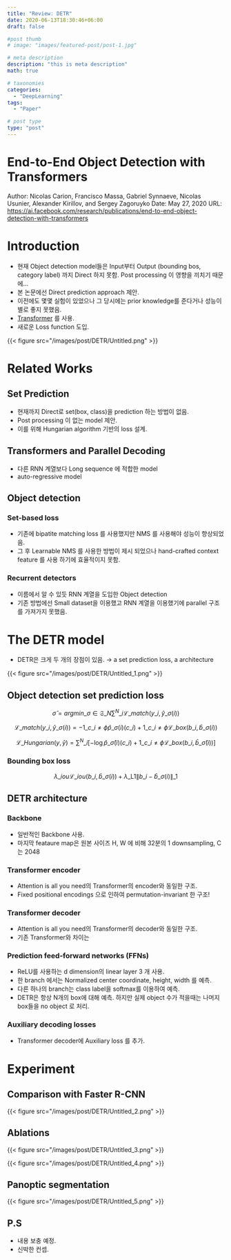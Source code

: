 ```yaml
---
title: "Review: DETR"
date: 2020-06-13T18:30:46+06:00
draft: false

#post thumb
# image: "images/featured-post/post-1.jpg"

# meta description
description: "this is meta description"
math: true

# taxonomies
categories:
  - "DeepLearning"
tags:
  - "Paper"

# post type
type: "post"
---
```


# End-to-End Object Detection with Transformers

Author: Nicolas Carion, Francisco Massa, Gabriel Synnaeve, Nicolas Usunier, Alexander Kirillov, and Sergey Zagoruyko
Date: May 27, 2020
URL: https://ai.facebook.com/research/publications/end-to-end-object-detection-with-transformers

# Introduction

- 현재 Object detection model들은 Input부터 Output (bounding bos, category label) 까지 Direct 하지 못함.  Post processing 이 영향을 끼치기 때문에...
- 본 논문에선 Direct prediction approach 제안.
- 이전에도 몇몇 실험이 있었으나 그 당시에는 prior knowledge를 준다거나 성능이 별로 좋지 못했음.
- [Transformer](https://arxiv.org/abs/1706.03762) 를 사용.
- 새로운 Loss function 도입.

{{< figure src="/images/post/DETR/Untitled.png" >}}

# Related Works

## Set Prediction

- 현재까지 Direct로 set(box, class)을 prediction 하는 방법이 없음.
- Post processing 이 없는 model 제안.
- 이를 위해 Hungarian algorithm 기반의 loss 설계.

## Transformers and Parallel Decoding

- 다른 RNN 계열보다 Long sequence 에 적합한 model
- auto-regressive model

## Object detection

### Set-based loss

- 기존에 bipatite matching loss 를 사용했지만  NMS 를 사용해야 성능이 향상되었음.
- 그 후 Learnable NMS 를 사용한 방법이 제시 되었으나 hand-crafted context feature 를 사용 하기에 효율적이지 못함.

### Recurrent detectors

- 이름에서 알 수 있듯 RNN 계열을 도입한 Object detection
- 기존 방법에선 Small dataset을 이용했고 RNN 계열을 이용했기에 parallel 구조를 가져가지 못했음.

# The DETR model

- DETR은 크게 두 개의 장점이 있음. → a set prediction loss, a architecture

{{< figure src="/images/post/DETR/Untitled_1.png" >}}

## Object detection set prediction loss

$$\hat{\sigma} = {argmin}\_{\sigma \in \mathfrak{S}\_N} \sum^N\_i \mathcal{L}\_{match}(y\_i, \hat{y}\_{\sigma(i)})$$

$$\mathcal{L}\_{match}(y\_i, \hat{y}\_{\sigma(i)}) = -1\_{c\_i \neq \phi}\hat{p}\_{\sigma(i)}(c\_i) +1\_{c\_i \neq \phi}\mathcal{L}\_{box}(b\_i, \hat{b}\_{\sigma(i)})$$

$$\mathcal{L}\_{Hungarian}(y, \hat{y}) = \sum^N\_i[-\log\hat{p}\_{\hat{\sigma}(i)}(c\_i) +1\_{c\_i \neq \phi}\mathcal{L}\_{box}(b\_i, \hat{b}\_{\hat{\sigma}(i)})]$$

### Bounding box loss

$$\lambda\_{iou}\mathcal{L}\_{iou}(b\_i, \hat{b}\_{\sigma(i)}) + \lambda\_{\mathrm{L}1}\|b\_i - \hat{b}\_{\sigma(i)}\|\_1$$

## DETR architecture

### Backbone

- 일반적인 Backbone 사용.
- 마지막 feataure map은 원본 사이즈 H, W 에 비해 32분의 1 downsampling, C는 2048

### Transformer encoder

- Attention is all you need의 Transformer의 encoder와 동일한 구조.
- Fixed positional encodings 으로 인하여 permutation-invariant 한 구조!

### Transformer decoder

- Attention is all you need의 Transformer의 decoder와 동일한 구조.
- 기존 Transformer와 차이는

### Prediction feed-forward networks (FFNs)

- ReLU를 사용하는 d dimension의 linear layer 3 개 사용.
- 한 branch 에서는 Normalized center coordinate, height, width 를 예측.
- 다른 하나의 branch는 class label을 softmax를 이용하여 예측.
- DETR은 항상 N개의 box에 대해 예측. 하지만 실제 object 수가 적을때는 나머지 box들을 no object 로 처리.

### Auxiliary decoding losses

- Transformer decoder에  Auxiliary loss 를 추가.

# Experiment

## Comparison with Faster R-CNN

{{< figure src="/images/post/DETR/Untitled_2.png" >}}

## Ablations

{{< figure src="/images/post/DETR/Untitled_3.png" >}}

{{< figure src="/images/post/DETR/Untitled_4.png" >}}

## Panoptic segmentation

{{< figure src="/images/post/DETR/Untitled_5.png" >}}



## P.S
- 내용 보충 예정.
- 신박한 컨셉.